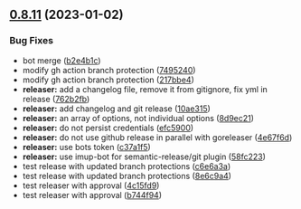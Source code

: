 ## [0.8.11](https://github.com/imup-io/client/compare/v0.8.10...v0.8.11) (2023-01-02)


### Bug Fixes

* bot merge ([b2e4b1c](https://github.com/imup-io/client/commit/b2e4b1c464833178989504a1b8cac621fd393c06))
* modify gh action branch protection ([7495240](https://github.com/imup-io/client/commit/749524091f24ea80a6484f52c20ce1d22b0af2ba))
* modify gh action branch protection ([217bbe4](https://github.com/imup-io/client/commit/217bbe42c3003f767a27be88973bfdd6251bee86))
* **releaser:** add a changelog file, remove it from gitignore, fix yml in release ([762b2fb](https://github.com/imup-io/client/commit/762b2fbf49570e95837754a7141eb8e17edacb44))
* **releaser:** add changelog and git release ([10ae315](https://github.com/imup-io/client/commit/10ae315bf7fb7189e0f2ab8539650b6d9644c565))
* **releaser:** an array of options, not individual options ([8d9ec21](https://github.com/imup-io/client/commit/8d9ec21ec091e89ec748df7487102bf6db7d7632))
* **releaser:** do not persist credentials ([efc5900](https://github.com/imup-io/client/commit/efc59000685875dd2a1e828e261329da0b4507ea))
* **releaser:** do not use github release in parallel with goreleaser ([4e67f6d](https://github.com/imup-io/client/commit/4e67f6d7ce21a3ffddbb53c66910337c59f0a2eb))
* **releaser:** use bots token ([c37a1f5](https://github.com/imup-io/client/commit/c37a1f5443525f6a77fe2ef4b942ece8b56f16ba))
* **releaser:** use imup-bot for semantic-release/git plugin ([58fc223](https://github.com/imup-io/client/commit/58fc223e68cfabce18a2af6aa61d9b0d75555a42))
* test release with updated branch protections ([c6e6a3a](https://github.com/imup-io/client/commit/c6e6a3a0e0f29577abd87134713f40b6722f0c20))
* test release with updated branch protections ([8e6c9a4](https://github.com/imup-io/client/commit/8e6c9a415e3dd023b8a383dfdf10119e8c529e5d))
* test releaser with approval ([4c15fd9](https://github.com/imup-io/client/commit/4c15fd9039669c6820aef3052f0fdade0a153446))
* test releaser with approval ([b744f94](https://github.com/imup-io/client/commit/b744f94801a40ba61085ab151f8d29bf194ff187))

